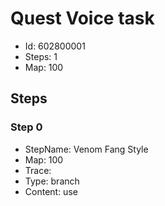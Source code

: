 # Quest Voice task

- Id: 602800001
- Steps: 1
- Map: 100

## Steps

### Step 0
- StepName:  Venom Fang Style
- Map:  100
- Trace:  
- Type:  branch
- Content:  use



